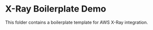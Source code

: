 X-Ray Boilerplate Demo
======================

This folder contains a boilerplate template for AWS X-Ray integration.
